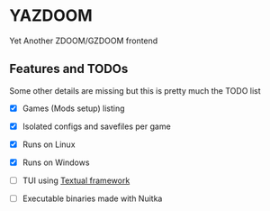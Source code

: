 # YAZDOOM

Yet Another ZDOOM/GZDOOM frontend

## Features and TODOs

Some other details are missing but this is pretty much the TODO list

- [X] Games (Mods setup) listing

- [X] Isolated configs and savefiles per game

- [X] Runs on Linux

- [X] Runs on Windows

- [ ] TUI using [Textual framework](https://textual.textualize.io/)

- [ ] Executable binaries made with Nuitka
